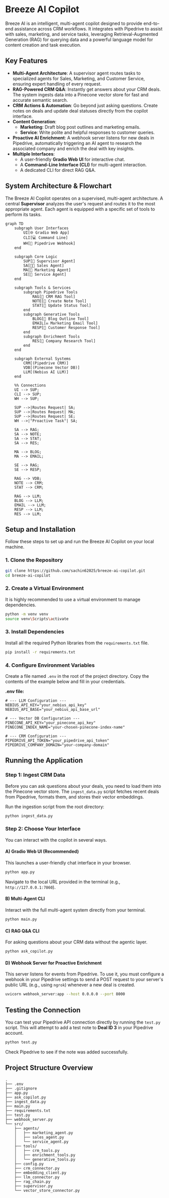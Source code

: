 # Breeze AI Copilot

Breeze AI is an intelligent, multi-agent copilot designed to provide end-to-end assistance across CRM workflows. It integrates with Pipedrive to assist with sales, marketing, and service tasks, leveraging Retrieval-Augmented Generation (RAG) for querying data and a powerful language model for content creation and task execution.

## Key Features

* **Multi-Agent Architecture**: A supervisor agent routes tasks to specialized agents for Sales, Marketing, and Customer Service, ensuring expert handling of every request.
* **RAG-Powered CRM Q&A**: Instantly get answers about your CRM deals. The system ingests data into a Pinecone vector store for fast and accurate semantic search.
* **CRM Actions & Automation**: Go beyond just asking questions. Create notes on deals and update deal statuses directly from the copilot interface.
* **Content Generation**:
  * **Marketing**: Draft blog post outlines and marketing emails.
  * **Service**: Write polite and helpful responses to customer queries.
* **Proactive AI Enrichment**: A webhook server listens for new deals in Pipedrive, automatically triggering an AI agent to research the associated company and enrich the deal with key insights.
* **Multiple Interfaces**:
  * A user-friendly **Gradio Web UI** for interactive chat.
  * A **Command-Line Interface (CLI)** for multi-agent interaction.
  * A dedicated CLI for direct RAG Q&A.

## System Architecture & Flowchart

The Breeze AI Copilot operates on a supervised, multi-agent architecture. A central **Supervisor** analyzes the user's request and routes it to the most appropriate agent. Each agent is equipped with a specific set of tools to perform its tasks.

```mermaid
graph TD
    subgraph User Interfaces
        UI[🌐 Gradio Web App]
        CLI[💻 Command Line]
        WH[🔌 Pipedrive Webhook]
    end

    subgraph Core Logic
        SUP[🤖 Supervisor Agent]
        SA[🧑‍💼 Sales Agent]
        MA[🎨 Marketing Agent]
        SE[👥 Service Agent]
    end

    subgraph Tools & Services
        subgraph Pipedrive Tools
            RAG[🔎 CRM RAG Tool]
            NOTE[📝 Create Note Tool]
            STAT[🔄 Update Status Tool]
        end
        subgraph Generative Tools
            BLOG[📄 Blog Outline Tool]
            EMAIL[✉️ Marketing Email Tool]
            RESP[💬 Customer Response Tool]
        end
        subgraph Enrichment Tools
            RES[🔬 Company Research Tool]
        end
    end

    subgraph External Systems
        CRM[(Pipedrive CRM)]
        VDB[(Pinecone Vector DB)]
        LLM[(Nebius AI LLM)]
    end

    %% Connections
    UI --> SUP;
    CLI --> SUP;
    WH --> SUP;

    SUP -->|Routes Request| SA;
    SUP -->|Routes Request| MA;
    SUP -->|Routes Request| SE;
    WH -->|"Proactive Task"| SA;

    SA --> RAG;
    SA --> NOTE;
    SA --> STAT;
    SA --> RES;

    MA --> BLOG;
    MA --> EMAIL;
  
    SE --> RAG;
    SE --> RESP;

    RAG --> VDB;
    NOTE --> CRM;
    STAT --> CRM;
  
    RAG --> LLM;
    BLOG --> LLM;
    EMAIL --> LLM;
    RESP --> LLM;
    RES --> LLM;

```

## Setup and Installation

Follow these steps to set up and run the Breeze AI Copilot on your local machine.

### 1. Clone the Repository

```bash
git clone https://github.com/sachin62025/breeze-ai-copilot.git
cd breeze-ai-copilot
```

### 2. Create a Virtual Environment

It is highly recommended to use a virtual environment to manage dependencies.

```bash
python -m venv venv
source venv\Scripts\activate
```

### 3. Install Dependencies

Install all the required Python libraries from the `requirements.txt` file.

```bash
pip install -r requirements.txt
```

### 4. Configure Environment Variables

Create a file named `.env` in the root of the project directory. Copy the contents of the example below and fill in your credentials.

**.env file:**

```env
# --- LLM Configuration ---
NEBIUS_API_KEY="your_nebius_api_key"
NEBIUS_API_BASE="your_nebius_api_base_url"

# --- Vector DB Configuration ---
PINECONE_API_KEY="your_pinecone_api_key"
PINECONE_INDEX_NAME="your-chosen-pinecone-index-name"

# --- CRM Configuration ---
PIPEDRIVE_API_TOKEN="your_pipedrive_api_token"
PIPEDRIVE_COMPANY_DOMAIN="your-company-domain"  
```

## Running the Application

### Step 1: Ingest CRM Data

Before you can ask questions about your deals, you need to load them into the Pinecone vector store. The `ingest_data.py` script fetches recent deals from Pipedrive, formats them, and stores their vector embeddings.

Run the ingestion script from the root directory:

```bash
python ingest_data.py
```

### Step 2: Choose Your Interface

You can interact with the copilot in several ways.

#### A) Gradio Web UI (Recommended)

This launches a user-friendly chat interface in your browser.

```bash
python app.py
```

Navigate to the local URL provided in the terminal (e.g., `http://127.0.0.1:7860`).

#### B) Multi-Agent CLI

Interact with the full multi-agent system directly from your terminal.

```bash
python main.py
```

#### C) RAG Q&A CLI

For asking questions about your CRM data without the agentic layer.

```bash
python ask_copilot.py
```

#### D) Webhook Server for Proactive Enrichment

This server listens for events from Pipedrive. To use it, you must configure a webhook in your Pipedrive settings to send a POST request to your server's public URL (e.g., using `ngrok`) whenever a new deal is created.

```bash
uvicorn webhook_server:app --host 0.0.0.0 --port 8000
```

## Testing the Connection

You can test your Pipedrive API connection directly by running the `test.py` script. This will attempt to add a test note to **Deal ID 3** in your Pipedrive account.

```bash
python test.py
```

Check Pipedrive to see if the note was added successfully.

## Project Structure Overview

```
.
├── .env  
├── .gitignore  
├── app.py  
├── ask_copilot.py  
├── ingest_data.py  
├── main.py   
├── requirements.txt  
├── test.py   
├── webhook_server.py   
└── src/  
    ├── agents/   
    │   ├── marketing_agent.py
    │   ├── sales_agent.py
    │   └── service_agent.py
    ├── tools/  
    │   ├── crm_tools.py
    │   ├── enrichment_tools.py
    │   └── generative_tools.py
    ├── config.py   
    ├── crm_connector.py  
    ├── embedding_client.py 
    ├── llm_connector.py  
    ├── rag_chain.py  
    ├── supervisor.py   
    └── vector_store_connector.py 
```
